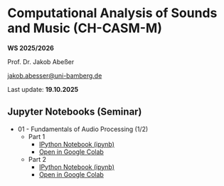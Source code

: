 # Computational Analysis of Sounds and Music (CH-CASM-M)

**WS 2025/2026**

Prof. Dr. Jakob Abeßer

jakob.abesser@uni-bamberg.de

Last update: **19.10.2025**

## Jupyter Notebooks (Seminar)

- 01 - Fundamentals of Audio Processing (1/2) 
	- Part 1
		- [IPython Notebook (ipynb)](CH-CASM-M-01-Audio-1-Seminar-1.ipynb)
		- [Open in Google Colab](https://colab.research.google.com/github/CHBamberg/CH-CASM-M-2025/blob/main/CH-CASM-M-01-Audio-1-Seminar-1.ipynb)
	- Part 2
		- [IPython Notebook (ipynb)](CH-CASM-M-01-Audio-1-Seminar-2.ipynb)
		- [Open in Google Colab](https://colab.research.google.com/github/CHBamberg/CH-CASM-M-2025/blob/main/CH-CASM-M-01-Audio-1-Seminar-2.ipynb)
